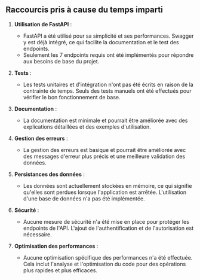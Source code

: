 ## Raccourcis pris à cause du temps imparti

1. **Utilisation de FastAPI** :
    - FastAPI a été utilisé pour sa simplicité et ses performances. Swagger y est déjà intégré, ce qui facilite la documentation et le test des endpoints.
    - Seulement les 7 endpoints requis ont été implémentés pour répondre aux besoins de base du projet.

2. **Tests** :
    - Les tests unitaires et d'intégration n'ont pas été écrits en raison de la contrainte de temps. Seuls des tests manuels ont été effectués pour vérifier le bon fonctionnement de base.

3. **Documentation** :
    - La documentation est minimale et pourrait être améliorée avec des explications détaillées et des exemples d'utilisation.

4. **Gestion des erreurs** :
    - La gestion des erreurs est basique et pourrait être améliorée avec des messages d'erreur plus précis et une meilleure validation des données.

5. **Persistances des données** :
    - Les données sont actuellement stockées en mémoire, ce qui signifie qu'elles sont perdues lorsque l'application est arrêtée. L'utilisation d'une base de données n'a pas été implémentée.

6. **Sécurité** :
    - Aucune mesure de sécurité n'a été mise en place pour protéger les endpoints de l'API. L'ajout de l'authentification et de l'autorisation est nécessaire.

7. **Optimisation des performances** :
    - Aucune optimisation spécifique des performances n'a été effectuée. Cela inclut l'analyse et l'optimisation du code pour des opérations plus rapides et plus efficaces.